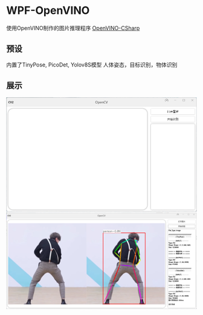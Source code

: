 # WPF-OpenVINO
使用OpenVINO制作的图片推理程序
[OpenVINO-CSharp](https://github.com/guojin-yan/OpenVINO-CSharp-API/tree/csharp3.0)

## 预设
内置了TinyPose, PicoDet, Yolov8S模型
人体姿态，目标识别，物体识别

## 展示
![image](https://github.com/hyydsz/WPF-OpenVINO/blob/master/demo/main.png)
![image](https://github.com/hyydsz/WPF-OpenVINO/blob/master/demo/demo1.png)
